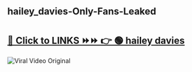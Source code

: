 
 ## hailey_davies-Only-Fans-Leaked

# <h2><a href="https://clipsfans.com/hailey_davies&ref=git">🔗 Click to LINKS ⏩⏩ 👉 🟢 hailey davies </a></h2>

<a href="https://clipsfans.com/hailey_davies&ref=git" rel="nofollow" data-target="animated-image.originalLink"><img src="https://i.ibb.co.com/xMMVF88/686577567.gif" alt="Viral Video Original" style="max-width: 100%; display: inline-block;" data-target="animated-image.originalImage"></a>
